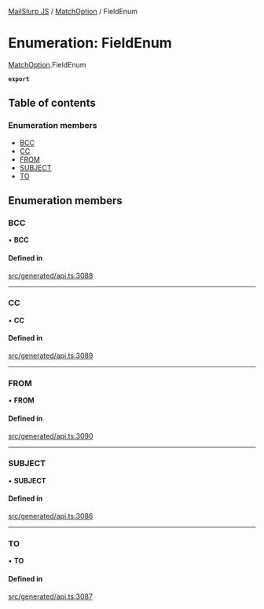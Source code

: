 [MailSlurp JS](../README.md) / [MatchOption](../modules/MatchOption.md) / FieldEnum

# Enumeration: FieldEnum

[MatchOption](../modules/MatchOption.md).FieldEnum

**`export`**

## Table of contents

### Enumeration members

- [BCC](MatchOption.FieldEnum.md#bcc)
- [CC](MatchOption.FieldEnum.md#cc)
- [FROM](MatchOption.FieldEnum.md#from)
- [SUBJECT](MatchOption.FieldEnum.md#subject)
- [TO](MatchOption.FieldEnum.md#to)

## Enumeration members

### BCC

• **BCC**

#### Defined in

[src/generated/api.ts:3088](https://github.com/mailslurp/mailslurp-client/blob/8c02983/src/generated/api.ts#L3088)

___

### CC

• **CC**

#### Defined in

[src/generated/api.ts:3089](https://github.com/mailslurp/mailslurp-client/blob/8c02983/src/generated/api.ts#L3089)

___

### FROM

• **FROM**

#### Defined in

[src/generated/api.ts:3090](https://github.com/mailslurp/mailslurp-client/blob/8c02983/src/generated/api.ts#L3090)

___

### SUBJECT

• **SUBJECT**

#### Defined in

[src/generated/api.ts:3086](https://github.com/mailslurp/mailslurp-client/blob/8c02983/src/generated/api.ts#L3086)

___

### TO

• **TO**

#### Defined in

[src/generated/api.ts:3087](https://github.com/mailslurp/mailslurp-client/blob/8c02983/src/generated/api.ts#L3087)
